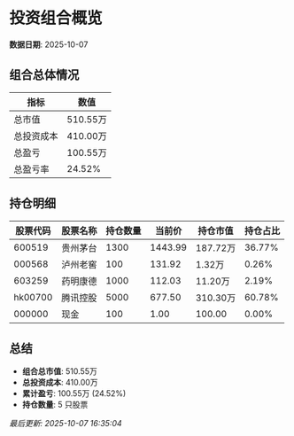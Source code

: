 # 投资组合概览

**数据日期**: 2025-10-07

## 组合总体情况

| 指标 | 数值 |
|------|------|
| 总市值 | 510.55万 |
| 总投资成本 | 410.00万 |
| 总盈亏 | 100.55万 |
| 总盈亏率 | 24.52% |

## 持仓明细

| 股票代码 | 股票名称 | 持仓数量 | 当前价 | 持仓市值 | 持仓占比 |
|----------|----------|----------|--------|----------|----------|
| 600519 | 贵州茅台 | 1300 | 1443.99 | 187.72万 | 36.77% |
| 000568 | 泸州老窖 | 100 | 131.92 | 1.32万 | 0.26% |
| 603259 | 药明康德 | 1000 | 112.03 | 11.20万 | 2.19% |
| hk00700 | 腾讯控股 | 5000 | 677.50 | 310.30万 | 60.78% |
| 000000 | 现金 | 100 | 1.00 | 100.00 | 0.00% |

## 总结

- **组合总市值**: 510.55万
- **总投资成本**: 410.00万
- **累计盈亏**: 100.55万 (24.52%)
- **持仓数量**: 5 只股票

*最后更新: 2025-10-07 16:35:04*
